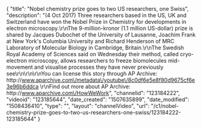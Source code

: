 {
    "title": "Nobel chemistry prize goes to two US researchers, one Swiss",
    "description": "(4 Oct 2017) Three researchers based in the US, UK and Switzerland have won the Nobel Prize in Chemistry for developments in electron microscopy.\r\nThe 9-million-kronor (1.1 million US-dollar) prize is shared by Jacques Dubochet of the University of Lausanne, Joachim Frank at New York's Columbia University and Richard Henderson of MRC Laboratory of Molecular Biology in Cambridge, Britain.\r\nThe Swedish Royal Academy of Sciences said on Wednesday their method, called cryo-electron microscopy, allows researchers to freeze biomolecules mid-movement and visualise processes they have never previously see\r\n\r\n\r\nYou can license this story through AP Archive: http:\/\/www.aparchive.com\/metadata\/youtube\/8c0df6e5e8f80d9675cf6e3e96b6ddca \r\nFind out more about AP Archive: http:\/\/www.aparchive.com\/HowWeWork",
    "channelid": "123184222",
    "videoid": "123185644",
    "date_created": "1507635899",
    "date_modified": "1508436410",
    "type": "",
    "layout": "channelVideo",
    "url": "\/c1\/nobel-chemistry-prize-goes-to-two-us-researchers-one-swiss\/123184222-123185644"
}
